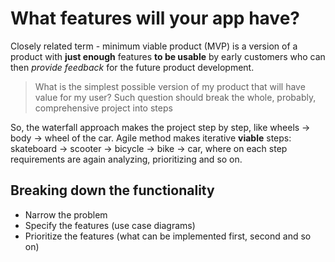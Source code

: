 # What features will your app have?

Closely related term - minimum viable product (MVP) is a version of a product with **just enough** features **to be usable** by early customers who can then _provide feedback_ for the future product development.

> What is the simplest possible version of my product that will have value for my user?
> Such question should break the whole, probably, comprehensive project into steps

So, the waterfall approach makes the project step by step, like wheels → body → wheel of the car.
Agile method makes iterative **viable** steps: skateboard → scooter → bicycle → bike → car, where on each step requirements are again analyzing, prioritizing and so on.

## Breaking down the functionality

- Narrow the problem
- Specify the features (use case diagrams)
- Prioritize the features (what can be implemented first, second and so on)
